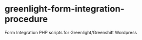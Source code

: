 # greenlight-form-integration-procedure
Form Integration PHP scripts for Greenlight/Greenshift Wordpress
